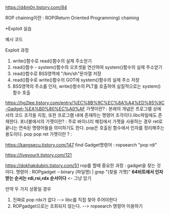 https://d4m0n.tistory.com/84

ROP chaining이란 : ROP(Return Oriented Programming) chaining


*Exploit 실습

예시 코드


Exploit 과정 
1) write()함수로 read()함수의 실제 주소얻기
2) read()함수 - system()함수의 오프셋을 연산하여 system()함수의 실제 주소얻기
3) read()함수로 BSS영역에 "/bin/sh"문자열 저장
4) read()함수로 write()함수의 GOT에 system()함수의 실제 주소 저장
5) BSS영역의 주소를 인자, write()함수의 PLT를 호출하여 실질적으로는 system()함수 호출


https://hg2lee.tistory.com/entry/%EC%8B%9C%EC%8A%A4%ED%85%9C-Gadget-%EA%B0%80%EC%A0%AF
가젯이란? : 본래의 개념은 프로그램 상에서의 코드 조각을 지칭, 또한 프로그램 내에 존재하는 명령어 조각이다.libc파일에도 존재한다.
포너블에서의 가젯이란? : 주로 바이너리 해킹에서 가젯을 사용하는 경우 ret로 끝나는 연속된 명령어들을 의미하기도 한다.
  pop은 호출된 함수에서 인자를 정리해주는 용도이다.
pop pop ret 가젯이란 ? : 


https://kangsecu.tistory.com/147
find Gadget명령어 : 
ropsearch "pop rdi"

https://liveyourit.tistory.com/121










https://dokhakdubini.tistory.com/51
rop를 할때 중요한 과정 : gadget을 찾는 것이다. 
명령어 : ROPgadget --binary (파일명) | grep "(찾을 가젯)"
**64비트에서 인자받는 순서는 rdi,rsi,rdx 순서이다** <- 그냥 암기

만약 두 가지 상황일 경우
1. 진짜로 pop rdx가 없다 --> libc를 직접 찾아 주어야한다
2. ROPgadget으로는 조회되지 않는다. 
--> ropsearch 명령어 이용하기 
